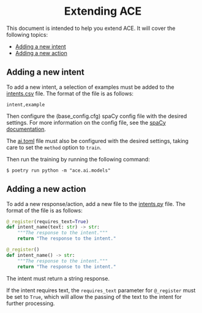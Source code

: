 <div align="center">

# Extending ACE

</div>

This document is intended to help you extend ACE. It will cover the following topics:

-   [Adding a new intent](#adding-a-new-intent)
-   [Adding a new action](#adding-a-new-action)

## Adding a new intent

To add a new intent, a selection of examples must be added to the [intents.csv](data/intents/intents.csv) file. The format of the file is as follows:

```csv
intent,example
```

Then configure the (base_config.cfg) spaCy config file with the desired settings. For more information on the config file, see the [spaCy documentation](https://spacy.io/usage/training#config).

The [ai.toml](config/ai.toml) file must also be configured with the desired settings, taking care to set the `method` option to `train`.

Then run the training by running the following command:

```shell
$ poetry run python -m "ace.ai.models"
```

## Adding a new action

To add a new response/action, add a new file to the [intents.py](ace/ai/intents.py) file. The format of the file is as follows:

```python
@_register(requires_text=True)
def intent_name(text: str) -> str:
    """The response to the intent."""
    return "The response to the intent."

@_register()
def intent_name() -> str:
    """The response to the intent."""
    return "The response to the intent."
```

The intent must return a string response.

If the intent requires text, the `requires_text` parameter for `@_register` must be set to `True`, which will allow the passing of the text to the intent for further processing.
